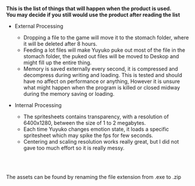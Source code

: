 **This is the list of things that will happen when the product is used.**<br>
**You may decide if you still would use the product after reading the list**<br>

* External Processing
  * Dropping a file to the game will move it to the stomach folder, where it will be deleted after 8 hours.
  * Feeding a lot files will make Yuyuko puke out most of the file in the stomach folder, the puked out files will be moved to Deskop and might fill up the entire thing.
  * Memory is saved externally every second, it is compressed and decompress during writing and loading. This is tested and should have no affect on performance or anything, However it is unsure what might happen when the program is killed or closed midway during the memory saving or loading.
  
* Internal Processing
  * The spritesheets contains transparency, with a resolution of 6400x1280, between the size of 1 to 2 megabytes.
  * Each time Yuyuko changes emotion state, it loads a specific spritesheet which may spike the fps for few seconds.
  * Centering and scaling resolution works really great, but I did not gave too much effort so it is really messy.
  
 <br><br>

The assets can be found by renaming the file extension from .exe to .zip
